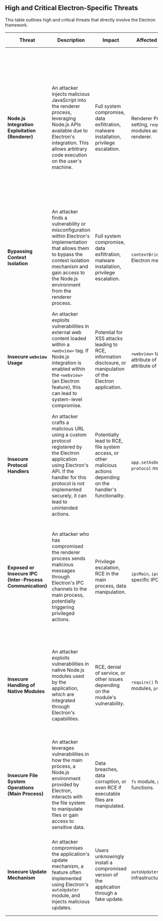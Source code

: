 
## High and Critical Electron-Specific Threats

This table outlines high and critical threats that directly involve the Electron framework.

| Threat | Description | Impact | Affected Electron Component | Risk Severity | Mitigation Strategies |
|---|---|---|---|---|---|
| **Node.js Integration Exploitation (Renderer)** | An attacker injects malicious JavaScript into the renderer process, leveraging Node.js APIs available due to Electron's integration. This allows arbitrary code execution on the user's machine. | Full system compromise, data exfiltration, malware installation, privilege escalation. | Renderer Process, `nodeIntegration` setting, `require()` function, Node.js modules accessible in the renderer. | **Critical** | - **Enable Context Isolation:** Isolates the renderer's JavaScript context from the Node.js environment. <br> - **Use `contextBridge` for Controlled Communication:** Expose only necessary and sanitized Node.js functionality to the renderer. <br> - **Disable `nodeIntegration` (if possible):**  Completely remove Node.js access from the renderer. <br> - **Regularly Audit and Update Dependencies:** Patch vulnerabilities in third-party libraries. <br> - **Implement Content Security Policy (CSP):**  Restrict the sources from which the renderer can load resources. |
| **Bypassing Context Isolation** | An attacker finds a vulnerability or misconfiguration within Electron's implementation that allows them to bypass the context isolation mechanism and gain access to the Node.js environment from the renderer process. | Full system compromise, data exfiltration, malware installation, privilege escalation. | `contextBridge` API, internal Electron mechanisms for isolation. | **Critical** | - **Thoroughly Review `contextBridge` Usage:** Ensure all exposed functions are secure and properly validate inputs. <br> - **Stay Updated with Electron Security Advisories:** Apply security patches promptly. <br> - **Consider Third-Party Security Audits:** Have experts review the implementation. |
| **Insecure `webview` Usage** | An attacker exploits vulnerabilities in external web content loaded within a `<webview>` tag. If Node.js integration is enabled within the `<webview>` (an Electron feature), this can lead to system-level compromise. | Potential for XSS attacks leading to RCE, information disclosure, or manipulation of the Electron application. | `<webview>` tag, `nodeintegration` attribute of `<webview>`, `sandbox` attribute of `<webview>`. | **High** | - **Disable Node.js Integration in `<webview>`:** Use `nodeintegration="false"`. <br> - **Enable `sandbox` Attribute:** Provides an additional layer of security. <br> - **Carefully Control Loaded URLs:** Restrict the URLs that can be loaded. <br> - **Implement Content Security Policy (CSP) for `<webview>`:** Further restrict the capabilities of the loaded content. |
| **Insecure Protocol Handlers** | An attacker crafts a malicious URL using a custom protocol registered by the Electron application using Electron's API. If the handler for this protocol is not implemented securely, it can lead to unintended actions. | Potentially lead to RCE, file system access, or other malicious actions depending on the handler's functionality. | `app.setAsDefaultProtocolClient()`, `protocol` module. | **High** | - **Thoroughly Validate and Sanitize Input:** Treat any data received through protocol handlers as untrusted. <br> - **Avoid Direct Execution of Paths:** Implement secure logic for handling protocol requests. <br> - **Consider the Principle of Least Privilege:** Only grant necessary permissions to the protocol handler. |
| **Exposed or Insecure IPC (Inter-Process Communication)** | An attacker who has compromised the renderer process sends malicious messages through Electron's IPC channels to the main process, potentially triggering privileged actions. | Privilege escalation, RCE in the main process, data manipulation. | `ipcMain`, `ipcRenderer` modules, specific IPC channel names. | **High** | - **Validate and Sanitize IPC Messages:** The main process should rigorously validate all data received from renderer processes. <br> - **Implement Authorization Checks:** Verify that the renderer process has the authority to request the action. <br> - **Minimize Exposed IPC Handlers:** Only expose necessary functionality through IPC. <br> - **Use Specific Channel Names:** Avoid generic channel names that could be easily guessed. |
| **Insecure Handling of Native Modules** | An attacker exploits vulnerabilities in native Node.js modules used by the application, which are integrated through Electron's capabilities. | RCE, denial of service, or other issues depending on the module's vulnerability. | `require()` function for native modules, `process.dlopen()`. | **High** | - **Regularly Update Native Modules:** Keep all native modules up-to-date with the latest security patches. <br> - **Source Native Modules from Trusted Sources:** Be cautious about using untrusted or unverified native modules. <br> - **Consider Security Audits of Native Modules:** Especially for critical or complex modules. |
| **Insecure File System Operations (Main Process)** | An attacker leverages vulnerabilities in how the main process, a Node.js environment provided by Electron, interacts with the file system to manipulate files or gain access to sensitive data. | Data breaches, data corruption, or even RCE if executable files are manipulated. | `fs` module, path manipulation functions. | **High** | - **Validate and Sanitize File Paths:** Never directly use user-provided input in file paths. <br> - **Use Absolute Paths:** Avoid relative paths where possible. <br> - **Implement Access Controls:** Restrict file system access to only necessary locations. <br> - **Avoid Executing Arbitrary Files:** Be extremely cautious about executing files based on external input. |
| **Insecure Update Mechanism** | An attacker compromises the application's update mechanism, a feature often implemented using Electron's `autoUpdater` module, and injects malicious updates. | Users unknowingly install a compromised version of the application through a fake update. | `autoUpdater` module, update server infrastructure. | **High** | - **Use HTTPS for Update Downloads:** Ensure secure communication. <br> - **Verify Update Signatures:** Cryptographically verify the authenticity and integrity of updates. <br> - **Consider Using a Secure Update Framework:** Leverage built-in Electron update mechanisms securely. |
